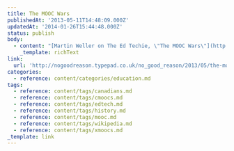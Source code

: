 ```yaml
---
title: The MOOC Wars
publishedAt: '2013-05-11T14:48:09.000Z'
updatedAt: '2014-01-26T15:44:48.000Z'
status: publish
body:
  - content: "[Martin Weller on The Ed Techie, \"The MOOC Wars\"](http://nogoodreason.typepad.co.uk/no_good_reason/2013/05/the-mooc-wars.html):\n\n<ExtendedQuote>\n  So Clark dismisses the impact of early MOOCers, claiming it was Khan that caused it all: \"It took a hedge fund manager to shake up education because he didn\x92t have any HE baggage.\" Why? Because it appeals to the narrative to have a saviour riding in from outside HE to save education. If you acknowledge that these ideas may have come from within HE then that could look like venture capitalists latching on to a good idea in universities and trying to make money from it. That doesn't sound as sexy and brave.\n</ExtendedQuote>\n\nThe original Canadian developers of the MOOC (now dubbed the \"cMOOC\") are being written out of the history books. \_Martin has a good idea why.\n"
    _template: richText
link:
  url: 'http://nogoodreason.typepad.co.uk/no_good_reason/2013/05/the-mooc-wars.html'
categories:
  - reference: content/categories/education.md
tags:
  - reference: content/tags/canadians.md
  - reference: content/tags/cmoocs.md
  - reference: content/tags/edtech.md
  - reference: content/tags/history.md
  - reference: content/tags/mooc.md
  - reference: content/tags/wikipedia.md
  - reference: content/tags/xmoocs.md
_template: link
---
```



